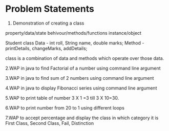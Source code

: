 
# Problem Statements

1. Demonstration of creating a class

property/data/state
behivour/methods/functions
instance/object


Student class
Data - int roll, String name, double marks;
Method - printDetails, changeMarks, addDetails;

class is a combination of data and methods which operate over those data.

2.WAP in java to find Factorial of a number using command line argument

3.WAP in java to find sum of 2 numbers using command line argument

4.WAP in java to display Fibonacci series using command line argument

5.WAP to print table of number 3 X 1 =3 till 3 X 10=30.

6.WAP to print number from 20 to 1 using different loops

7.WAP to accept percentage and display the class in which category it is First Class, Second Class, Fail, Distinction

